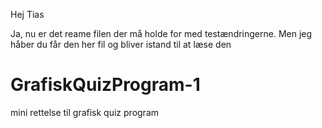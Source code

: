 Hej Tias

Ja, nu er det reame filen der må holde for med testændringerne. Men jeg håber du får den her fil og bliver istand til at læse den

# GrafiskQuizProgram-1
mini rettelse til grafisk quiz program

